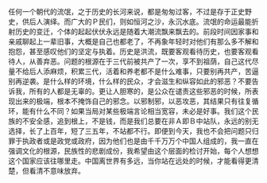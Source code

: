 任何一个朝代的流氓，之于历史的长河来说，都是匆匆过客，不过是存于正史野史，供后人演绎。而广大的Ｐ民们，则如恒河之沙，永沉水底。流氓的命运最能折射历史的变迁，个体的起起伏伏永远是随着大潮流飘来飘去的。前段时间因家事和亲戚聊起上一辈旧事，大概是自己也都老了，不再象年轻时对他们有那么多不解和抱怨，甚至感叹他们的坚定与执着。历史是洪流，既要客观看待历史，也要客观看待人，从善弃恶。问题的根源在于三代前被共产了一次，享不到祖荫，自己这代尽量不给后人添麻烦，积累三代，活着和养老都不是什么难事，只要别再共产，苦逼别再逆袭。 ​​​​是什么样的环境，什么样的民众，才会滋生和纵容如此的邪恶？不要告诉我，所有的人都是无辜的。更让人胆寒的，是公众在谴责这些邪恶的时候，所表现出来的极端，根本不掩饰自己的邪念。以邪制邪，以恶攻恶，其结果只有往复循环，能有什么不同？如果当局对某些极端言论相当宽容，未必是好事。我们这个民族的不安全感，追到根上，不是钱，而是我们总要在非Ａ即Ｂ中站队，永远的别无选择，长了上百年，短了三五年，不站都不行。即便到今天，我也不会把问题只归罪于执政者或是政党或政府，因为他们也是由千千万万个中国人组成的，我一直在强调文化的根源，民族性的悲剧成份，我希望由这个层面的检讨开始，每个人想想这个国家应该往哪里走。中国离世界有多远，当你站在远处的时候，才能看得更清楚，但看清不意味放弃。

